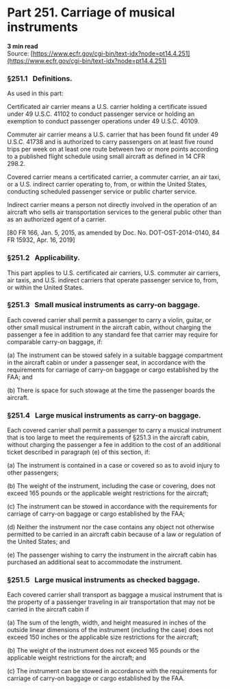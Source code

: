 # Part 251. Carriage of musical instruments
**3 min read**  
Source: [https://www.ecfr.gov/cgi-bin/text-idx?node=pt14.4.251](https://www.ecfr.gov/cgi-bin/text-idx?node=pt14.4.251)

### §251.1   Definitions.

As used in this part:

Certificated air carrier means a U.S. carrier holding a certificate issued under 49 U.S.C. 41102 to conduct passenger service or holding an exemption to conduct passenger operations under 49 U.S.C. 40109.

Commuter air carrier means a U.S. carrier that has been found fit under 49 U.S.C. 41738 and is authorized to carry passengers on at least five round trips per week on at least one route between two or more points according to a published flight schedule using small aircraft as defined in 14 CFR 298.2.

Covered carrier means a certificated carrier, a commuter carrier, an air taxi, or a U.S. indirect carrier operating to, from, or within the United States, conducting scheduled passenger service or public charter service.

Indirect carrier means a person not directly involved in the operation of an aircraft who sells air transportation services to the general public other than as an authorized agent of a carrier.

\[80 FR 166, Jan. 5, 2015, as amended by Doc. No. DOT-OST-2014-0140, 84 FR 15932, Apr. 16, 2019\]

### §251.2   Applicability.

This part applies to U.S. certificated air carriers, U.S. commuter air carriers, air taxis, and U.S. indirect carriers that operate passenger service to, from, or within the United States.

### §251.3   Small musical instruments as carry-on baggage.

Each covered carrier shall permit a passenger to carry a violin, guitar, or other small musical instrument in the aircraft cabin, without charging the passenger a fee in addition to any standard fee that carrier may require for comparable carry-on baggage, if:

(a) The instrument can be stowed safely in a suitable baggage compartment in the aircraft cabin or under a passenger seat, in accordance with the requirements for carriage of carry-on baggage or cargo established by the FAA; and

(b) There is space for such stowage at the time the passenger boards the aircraft.

### §251.4   Large musical instruments as carry-on baggage.

Each covered carrier shall permit a passenger to carry a musical instrument that is too large to meet the requirements of §251.3 in the aircraft cabin, without charging the passenger a fee in addition to the cost of an additional ticket described in paragraph (e) of this section, if:

(a) The instrument is contained in a case or covered so as to avoid injury to other passengers;

(b) The weight of the instrument, including the case or covering, does not exceed 165 pounds or the applicable weight restrictions for the aircraft;

(c) The instrument can be stowed in accordance with the requirements for carriage of carry-on baggage or cargo established by the FAA;

(d) Neither the instrument nor the case contains any object not otherwise permitted to be carried in an aircraft cabin because of a law or regulation of the United States; and

(e) The passenger wishing to carry the instrument in the aircraft cabin has purchased an additional seat to accommodate the instrument.

### §251.5   Large musical instruments as checked baggage.

Each covered carrier shall transport as baggage a musical instrument that is the property of a passenger traveling in air transportation that may not be carried in the aircraft cabin if

(a) The sum of the length, width, and height measured in inches of the outside linear dimensions of the instrument (including the case) does not exceed 150 inches or the applicable size restrictions for the aircraft;

(b) The weight of the instrument does not exceed 165 pounds or the applicable weight restrictions for the aircraft; and

(c) The instrument can be stowed in accordance with the requirements for carriage of carry-on baggage or cargo established by the FAA.